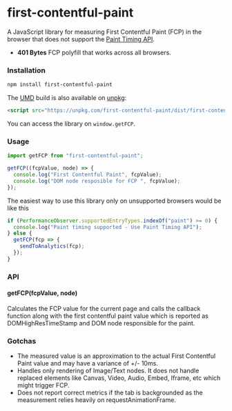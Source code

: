 # first-contentful-paint

A JavaScript library for measuring First Contentful Paint (FCP) in the browser
that does not support the [Paint Timing
API](https://w3c.github.io/paint-timing/).

- **401 Bytes** FCP polyfill that works across all browsers.

### Installation

```sh
npm install first-contentful-paint
```

The [UMD](https://github.com/umdjs/umd) build is also available on [unpkg](https://unpkg.com):

```html
<script src="https://unpkg.com/first-contentful-paint/dist/first-contentful-paint.umd.js"></script>
```

You can access the library on `window.getFCP`.

### Usage

```js
import getFCP from "first-contentful-paint";

getFCP((fcpValue, node) => {
  console.log("First Contentful Paint", fcpValue);
  console.log("DOM node resposible for FCP ", fcpValue);
});
```

The easiest way to use this library only on unsupported browsers would be like this

```js
if (PerformanceObserver.supportedEntryTypes.indexOf("paint") >= 0) {
  console.log("Paint timing supported - Use Paint Timing API");
} else {
  getFCP(fcp => {
    sendToAnalytics(fcp);
  });
}
```

### API

#### getFCP(fcpValue, node)

Calculates the FCP value for the current page and calls the callback function
along with the first contentful paint value which is reported as
DOMHighResTimeStamp and DOM node responsible for the paint.

### Gotchas

- The measured value is an approximation to the actual First Contentful Paint value
  and may have a variance of +/- 10ms.
- Handles only rendering of Image/Text nodes. It does not handle replaced elements
  like Canvas, Video, Audio, Embed, Iframe, etc which might trigger FCP.
- Does not report correct metrics if the tab is backgrounded as the measurement
  relies heavily on requestAnimationFrame.

